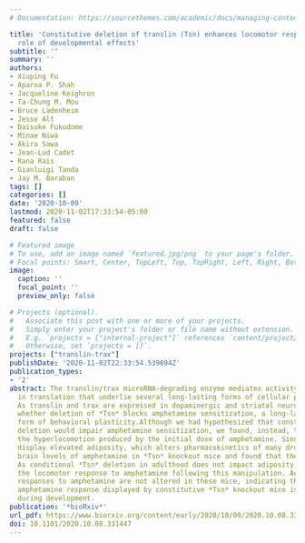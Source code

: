 ```yaml
---
# Documentation: https://sourcethemes.com/academic/docs/managing-content/

title: 'Constitutive deletion of translin (Tsn) enhances locomotor response to amphetamine:
  role of developmental effects'
subtitle: ''
summary: ''
authors:
- Xiuping Fu
- Aparna P. Shah
- Jacqueline Keighron
- Ta-Chung M. Mou
- Bruce Ladenheim
- Jesse Alt
- Daisuke Fukudome
- Minae Niwa
- Akira Sawa
- Jean-Lud Cadet
- Rana Rais
- Gianluigi Tanda
- Jay M. Baraban
tags: []
categories: []
date: '2020-10-09'
lastmod: 2020-11-02T17:33:54-05:00
featured: false
draft: false

# Featured image
# To use, add an image named `featured.jpg/png` to your page's folder.
# Focal points: Smart, Center, TopLeft, Top, TopRight, Left, Right, BottomLeft, Bottom, BottomRight.
image:
  caption: ''
  focal_point: ''
  preview_only: false

# Projects (optional).
#   Associate this post with one or more of your projects.
#   Simply enter your project's folder or file name without extension.
#   E.g. `projects = ["internal-project"]` references `content/project/deep-learning/index.md`.
#   Otherwise, set `projects = []`.
projects: ["translin-trax"]
publishDate: '2020-11-02T22:33:54.539694Z'
publication_types:
- '2'
abstract: The translin/trax microRNA-degrading enzyme mediates activity-induced changes
  in translation that underlie several long-lasting forms of cellular plasticity.
  As translin and trax are expressed in dopaminergic and striatal neurons, we investigated
  whether deletion of *Tsn* blocks amphetamine sensitization, a long-lasting, translation-dependent
  form of behavioral plasticity.Although we had hypothesized that constitutive *Tsn*
  deletion would impair amphetamine sensitization, we found, instead, that it enhances
  the hyperlocomotion produced by the initial dose of amphetamine. Since these mice
  display elevated adiposity, which alters pharmacokinetics of many drugs, we measured
  brain levels of amphetamine in *Tsn* knockout mice and found that these are elevated.
  As conditional *Tsn* deletion in adulthood does not impact adiposity, we monitored
  the locomotor response to amphetamine following this manipulation. Acute and sensitized
  responses to amphetamine are not altered in these mice, indicating that the enhanced
  amphetamine response displayed by constitutive *Tsn* knockout mice is due to *Tsn* absence
  during development.
publication: '*bioRxiv*'
url_pdf: https://www.biorxiv.org/content/early/2020/10/09/2020.10.08.331447
doi: 10.1101/2020.10.08.331447
---
```

